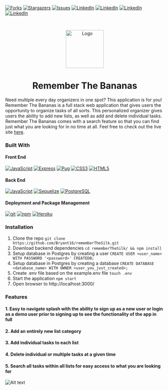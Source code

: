[![Forks][forks-shield]][forks-url]
[![Stargazers][stars-shield]][stars-url]
[![Issues][issues-shield]][issues-url]
[![LinkedIn][linkedin-shield]][linkedin-url]
[![LinkedIn][linkedin-shield]][linkedin-url1]
[![LinkedIn][linkedin-shield]][linkedin-url2]
[![LinkedIn][linkedin-shield]][linkedin-url3]
<!--ReactSkipperStart -->

<br />
<p align="center">
  <a href="https://remember-the-bananas.herokuapp.com/">
    <img src="https://raw.githubusercontent.com/Bryant16/rememberTheSilk/main/public/images/logo.png"  alt="Logo" width="auto" height="120">
  </a>
  
<h1 align="center"> Remember The Bananas </h1>

Need multiple every day organizers in one spot? This application is for you! Remember The Bananas is a full stack web application that gives users the opportunity to organize tasks of all sorts. This personalized organizer gives users the ability to add new lists, as well as add and delete individual tasks. Remember The Bananas comes with a search feature so that you can find just what you are looking for in no time at all. Feel free to check out the live site [here](https://remember-the-bananas.herokuapp.com/).

### Built With

#### Front End

<a href="https://www.javascript.com/"><img alt="JavaScript" src="https://img.shields.io/badge/-JavaScript-F7DF1E?style=flat-square&logo=JavaScript&logoColor=black" /></a>
<a href="https://expressjs.com/"><img alt="Express" src="https://img.shields.io/badge/-Express-764ABC?style=flat-square&logo=Express&logoColor=white" /></a>
<a href="https://pugjs.org/api/getting-started.html"><img alt="Pug" src="https://img.shields.io/badge/-Pug-CA4245?style=flat-square&logo=Pug&logoColor=white" /></a>
<a href="https://devdocs.io/css/"><img alt="CSS3" src="https://img.shields.io/badge/-CSS3%20-61DAFB?style=flat-square&logo=CSS3&logoColor=white&color=brightgreen"/></a>
<a href="https://devdocs.io/html/"><img alt="HTML5" src="https://img.shields.io/badge/-HTML5%20-61DAFB?style=flat-square&logo=HTML5&logoColor=white&color=blue"/></a>

#### Back End

<a href="https://www.javascript.com/"><img alt="JavaScript" src="https://img.shields.io/badge/-JavaScript-F7DF1E?style=flat-square&logo=JavaScript&logoColor=black" /></a>
<a href="https://sequelize.org/"><img alt="Sequelize" src="https://img.shields.io/badge/-Sequelize%20ORM-000000?style=flat-square&logo=Sequelize%20ORM&logoColor=white" /></a>
<a href="https://www.postgresql.org/"><img alt="PostgreSQL" src="https://img.shields.io/badge/-PostgreSQL-336791?style=flat-square&logo=PostgreSQL&logoColor=white" /></a>

#### Deployment and Package Management

<a href="#"><img alt="git" src="https://img.shields.io/badge/-Git-F05032?style=flat-square&logo=git&logoColor=white" /></a>
<a href="https://www.npmjs.com/"><img alt="npm" src="https://img.shields.io/badge/-NPM-CB3837?style=flat-square&logo=npm&logoColor=white" /></a>
<a href="https://heroku.com/"><img alt="Heroku" src="https://img.shields.io/badge/-Heroku-430098?style=flat-square&logo=Heroku&logoColor=white" /></a>


### Installation

1. Clone the repo `git clone https://github.com/Bryant16/rememberTheSilk.git`
2. Download backend dependencies `cd rememberTheSilk/ && npm install`
3. Setup database in Postgres by creating a user `CREATE USER <user_name> WITH PASSWORD '<password>' CREATEDB;`
4. Setup database in Postgres by creating a database `CREATE DATABASE <database_name> WITH OWNER <user_you_just_created>;`
5. Create .env file based on the example.env file `touch .env`
6. Start the application `npm start`
7. Open browser to http://localhost:3000/

### Features
#### 1. Easy to navigate splash with the ability to sign up as a new user or login as a demo user prior to signing up to see the functionality of the app in full
#### 2. Add an entirely new list category 
#### 3. Add individual tasks to each list
#### 4. Delete individual or multiple tasks at a given time
#### 5. Search all tasks within all lists for easy access to what you are looking for 
![Alt text](https://raw.githubusercontent.com/Bryant16/rememberTheSilk/main/public/images/group_project_1_screen_recording.gif)

[contributors-shield]: https://img.shields.io/github/contributors/Bryant16/rememberTheBananas.svg?style=for-the-badge
[contributors-url]: https://github.com/Bryant16/rememberTheBananas/graphs/contributors
[forks-shield]: https://img.shields.io/github/forks/Bryant16/rememberTheBananas.svg?style=for-the-badge
[forks-url]: https://github.com/Bryant16/rememberTheBananas/network/members
[stars-shield]: https://img.shields.io/github/stars/Bryant16/rememberTheBananas.svg?style=for-the-badge
[stars-url]: https://github.com/Bryant16/rememberTheBananas/stargazers
[issues-shield]: https://img.shields.io/github/issues/Bryant16/rememberTheBananas.svg?style=for-the-badge
[issues-url]: https://github.com/Bryant16/rememberTheBananas/issues
[linkedin-shield]: https://img.shields.io/badge/-LinkedIn-black.svg?style=for-the-badge&logo=linkedin&colorB=555
[linkedin-url]: https://www.linkedin.com/in/samantha-butler-410675178/
[linkedin-url1]: https://www.linkedin.com/in/nicholas-bierman-950970105/
[linkedin-url2]: https://www.linkedin.com/in/nichole-o-brien-38124a1a3/
[linkedin-url3]: https://www.linkedin.com/in/bryant-klein-927915134/
